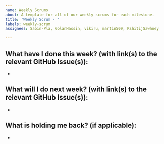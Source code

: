 ```yaml
---
name: Weekly Scrums
about: A template for all of our weekly scrums for each milestone.
title: 'Weekly Scrum - '
labels: weekly-scrum
assignees: Sabin-Pla, GolanHassin, vikiru, martin509, KshitijSawhney

---
```


What have I done this week? (with link(s) to the relevant GitHub Issue(s)):
-  
-  

What will I do next week? (with link(s) to the relevant GitHub Issue(s)):
-  
-  

What is holding me back? (if applicable):
-  
-
